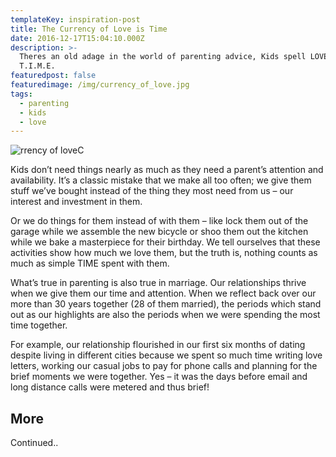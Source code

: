 ```yaml
---
templateKey: inspiration-post
title: The Currency of Love is Time
date: 2016-12-17T15:04:10.000Z
description: >-
  Theres an old adage in the world of parenting advice, Kids spell LOVE as
  T.I.M.E.
featuredpost: false
featuredimage: /img/currency_of_love.jpg
tags:
  - parenting
  - kids
  - love
---
```

![rrency of loveC](/img/currency_of_love.jpg)

Kids don’t need things nearly as much as they need a parent’s attention and availability. It’s a classic mistake that we make all too often; we give them stuff we’ve bought instead of the thing they most need from us – our interest and investment in them.

Or we do things for them instead of with them – like lock them out of the garage while we assemble the new bicycle or shoo them out the kitchen while we bake a masterpiece for their birthday. We tell ourselves that these activities show how much we love them, but the truth is, nothing counts as much as simple TIME spent with them.

What’s true in parenting is also true in marriage. Our relationships thrive when we give them our time and attention. When we reflect back over our more than 30 years together (28 of them married), the periods which stand out as our highlights are also the periods when we were spending the most time together.

For example, our relationship flourished in our first six months of dating despite living in different cities because we spent so much time writing love letters, working our casual jobs to pay for phone calls and planning for the brief moments we were together. Yes – it was the days before email and long distance calls were metered and thus brief!

## More

Continued..
